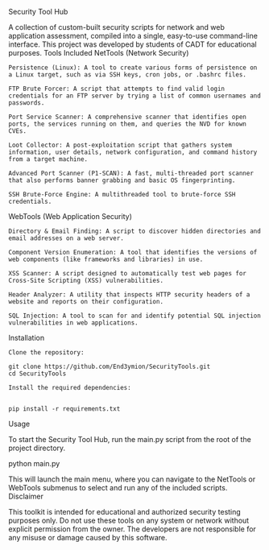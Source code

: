 Security Tool Hub

A collection of custom-built security scripts for network and web application assessment, compiled into a single, easy-to-use command-line interface. This project was developed by students of CADT for educational purposes.
Tools Included
NetTools (Network Security)

    Persistence (Linux): A tool to create various forms of persistence on a Linux target, such as via SSH keys, cron jobs, or .bashrc files.

    FTP Brute Forcer: A script that attempts to find valid login credentials for an FTP server by trying a list of common usernames and passwords.

    Port Service Scanner: A comprehensive scanner that identifies open ports, the services running on them, and queries the NVD for known CVEs.

    Loot Collector: A post-exploitation script that gathers system information, user details, network configuration, and command history from a target machine.

    Advanced Port Scanner (P1-SCAN): A fast, multi-threaded port scanner that also performs banner grabbing and basic OS fingerprinting.

    SSH Brute-Force Engine: A multithreaded tool to brute-force SSH credentials.

WebTools (Web Application Security)

    Directory & Email Finding: A script to discover hidden directories and email addresses on a web server.

    Component Version Enumeration: A tool that identifies the versions of web components (like frameworks and libraries) in use.

    XSS Scanner: A script designed to automatically test web pages for Cross-Site Scripting (XSS) vulnerabilities.

    Header Analyzer: A utility that inspects HTTP security headers of a website and reports on their configuration.

    SQL Injection: A tool to scan for and identify potential SQL injection vulnerabilities in web applications.

Installation

    Clone the repository:

    git clone https://github.com/End3ymion/SecurityTools.git
    cd SecurityTools

    Install the required dependencies:


    pip install -r requirements.txt

Usage

To start the Security Tool Hub, run the main.py script from the root of the project directory.

python main.py

This will launch the main menu, where you can navigate to the NetTools or WebTools submenus to select and run any of the included scripts.
Disclaimer

This toolkit is intended for educational and authorized security testing purposes only. Do not use these tools on any system or network without explicit permission from the owner. The developers are not responsible for any misuse or damage caused by this software.
